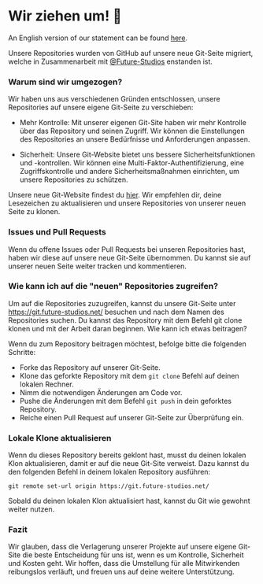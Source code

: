 # Wir ziehen um! 👋

An English version of our statement can be found [here](README-EN.md).

Unsere Repositories wurden von GitHub auf unsere neue Git-Seite migriert, welche in Zusammenarbeit mit [@Future-Studios](https://github.com/Future-Studios) enstanden ist.

### Warum sind wir umgezogen?

Wir haben uns aus verschiedenen Gründen entschlossen, unsere Repositories auf unsere eigene Git-Seite zu verschieben:

- Mehr Kontrolle: Mit unserer eigenen Git-Site haben wir mehr Kontrolle über das Repository und seinen Zugriff. Wir können die Einstellungen des Repositories an unsere Bedürfnisse und Anforderungen anpassen.

- Sicherheit: Unsere Git-Website bietet uns bessere Sicherheitsfunktionen und -kontrollen. Wir können eine Multi-Faktor-Authentifizierung, eine Zugriffskontrolle und andere Sicherheitsmaßnahmen einrichten, um unsere Repositories zu schützen.

Unsere neue Git-Website findest du [hier](https://git.future-studios.net/). Wir empfehlen dir, deine Lesezeichen zu aktualisieren und unsere Repositories von unserer neuen Seite zu klonen.

### Issues und Pull Requests

Wenn du offene Issues oder Pull Requests bei unseren Repositories hast, haben wir diese auf unsere neue Git-Seite übernommen. Du kannst sie auf unserer neuen Seite weiter tracken und kommentieren.

### Wie kann ich auf die "neuen" Repositories zugreifen?

Um auf die Repositories zuzugreifen, kannst du unsere Git-Seite unter https://git.future-studios.net/ besuchen und nach dem Namen des Repositories suchen. Du kannst das Repository mit dem Befehl git clone klonen und mit der Arbeit daran beginnen.
Wie kann ich etwas beitragen?

Wenn du zum Repository beitragen möchtest, befolge bitte die folgenden Schritte:

- Forke das Repository auf unserer Git-Seite.
- Klone das geforkte Repository mit dem `git clone` Befehl auf deinen lokalen Rechner.
- Nimm die notwendigen Änderungen am Code vor.
- Pushe die Änderungen mit dem Befehl `git push` in dein geforktes Repository.
- Reiche einen Pull Request auf unserer Git-Seite zur Überprüfung ein.

### Lokale Klone aktualisieren

Wenn du dieses Repository bereits geklont hast, musst du deinen lokalen Klon aktualisieren, damit er auf die neue Git-Site verweist. Dazu kannst du den folgenden Befehl in deinem lokalen Repository ausführen:

```
git remote set-url origin https://git.future-studios.net/
```
Sobald du deinen lokalen Klon aktualisiert hast, kannst du Git wie gewohnt weiter nutzen.

### Fazit

Wir glauben, dass die Verlagerung unserer Projekte auf unsere eigene Git-Site die beste Entscheidung für uns ist, wenn es um Kontrolle, Sicherheit und Kosten geht. Wir hoffen, dass die Umstellung für alle Mitwirkenden reibungslos verläuft, und freuen uns auf deine weitere Unterstützung.
